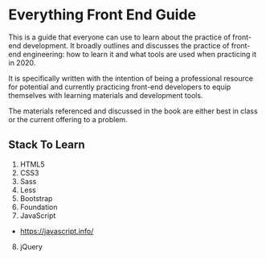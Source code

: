 # Everything Front End Guide
This is a guide that everyone can use to learn about the practice of front-end development. It broadly outlines and discusses the practice of front-end engineering: how to learn it and what tools are used when practicing it in 2020.

It is specifically written with the intention of being a professional resource for potential and currently practicing front-end developers to equip themselves with learning materials and development tools.

The materials referenced and discussed in the book are either best in class or the current offering to a problem.

## Stack To Learn
1. HTML5
2. CSS3
3. Sass
4. Less
5. Bootstrap
6. Foundation
7. JavaScript
  - https://javascript.info/

8. jQuery
